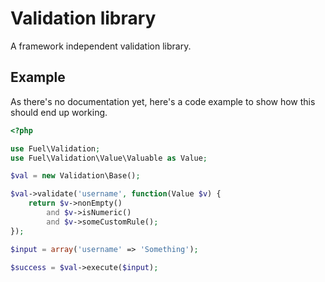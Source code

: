 # Validation library

A framework independent validation library.

## Example

As there's no documentation yet, here's a code example to show how this should end up working.

```php
<?php

use Fuel\Validation;
use Fuel\Validation\Value\Valuable as Value;

$val = new Validation\Base();

$val->validate('username', function(Value $v) {
	return $v->nonEmpty()
		and $v->isNumeric()
		and $v->someCustomRule();
});

$input = array('username' => 'Something');

$success = $val->execute($input);
```